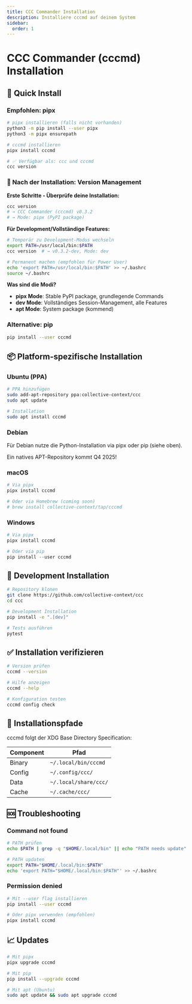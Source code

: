 ```yaml
---
title: CCC Commander Installation
description: Installiere cccmd auf deinem System
sidebar:
  order: 1
---
```


# CCC Commander (cccmd) Installation

## 🚀 Quick Install

### Empfohlen: pipx

```bash
# pipx installieren (falls nicht vorhanden)
python3 -m pip install --user pipx
python3 -m pipx ensurepath

# cccmd installieren
pipx install cccmd

# ✅ Verfügbar als: ccc und cccmd
ccc version
```

### 🔄 Nach der Installation: Version Management

**Erste Schritte - Überprüfe deine Installation:**
```bash
ccc version
# → CCC Commander (cccmd) v0.3.2
# → Mode: pipx (PyPI package)
```

**Für Development/Vollständige Features:**
```bash
# Temporär zu Development-Modus wechseln
export PATH=/usr/local/bin:$PATH
ccc version  # → v0.3.2-dev, Mode: dev

# Permanent machen (empfohlen für Power User)
echo 'export PATH=/usr/local/bin:$PATH' >> ~/.bashrc
source ~/.bashrc
```

**Was sind die Modi?**
- **pipx Mode**: Stable PyPI package, grundlegende Commands
- **dev Mode**: Vollständiges Session-Management, alle Features
- **apt Mode**: System package (kommend)

### Alternative: pip

```bash
pip install --user cccmd
```

## 📦 Platform-spezifische Installation

### Ubuntu (PPA)

```bash
# PPA hinzufügen
sudo add-apt-repository ppa:collective-context/ccc
sudo apt update

# Installation
sudo apt install cccmd
```

### Debian

Für Debian nutze die Python-Installation via pipx oder pip (siehe oben).

Ein natives APT-Repository kommt Q4 2025!

### macOS

```bash
# Via pipx
pipx install cccmd

# Oder via Homebrew (coming soon)
# brew install collective-context/tap/cccmd
```

### Windows

```powershell
# Via pipx
pipx install cccmd

# Oder via pip
pip install --user cccmd
```

## 🔧 Development Installation

```bash
# Repository klonen
git clone https://github.com/collective-context/ccc
cd ccc

# Development Installation
pip install -e ".[dev]"

# Tests ausführen
pytest
```

## ✅ Installation verifizieren

```bash
# Version prüfen
cccmd --version

# Hilfe anzeigen
cccmd --help

# Konfiguration testen
cccmd config check
```

## 📁 Installationspfade

cccmd folgt der XDG Base Directory Specification:

| Component | Pfad |
|-----------|------|
| Binary | `~/.local/bin/cccmd` |
| Config | `~/.config/ccc/` |
| Data | `~/.local/share/ccc/` |
| Cache | `~/.cache/ccc/` |

## 🆘 Troubleshooting

### Command not found

```bash
# PATH prüfen
echo $PATH | grep -q "$HOME/.local/bin" || echo "PATH needs update"

# PATH updaten
export PATH="$HOME/.local/bin:$PATH"
echo 'export PATH="$HOME/.local/bin:$PATH"' >> ~/.bashrc
```

### Permission denied

```bash
# Mit --user flag installieren
pip install --user cccmd

# Oder pipx verwenden (empfohlen)
pipx install cccmd
```

## 📈 Updates

```bash
# Mit pipx
pipx upgrade cccmd

# Mit pip
pip install --upgrade cccmd

# Mit apt (Ubuntu)
sudo apt update && sudo apt upgrade cccmd
```